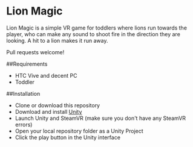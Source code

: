 # Lion Magic
Lion Magic is a simple VR game for toddlers where lions run towards the player, who can make any sound to shoot fire in the direction they are looking. A hit to a lion makes it run away.

Pull requests welcome!

##Requirements
* HTC Vive and decent PC
* Toddler

##Installation
* Clone or download this repository
* Download and install [Unity](https://unity3d.com/)
* Launch Unity and SteamVR (make sure you don't have any SteamVR errors)
* Open your local repository folder as a Unity Project
* Click the play button in the Unity interface
